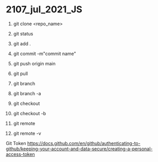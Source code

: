 # 2107_jul_2021_JS

1. git clone <repo_name>
2. git status
3. git add .
4. git commit -m"commit name"
5. git push origin main

6. git pull

7. git branch
8. git branch -a
9. git checkout <branch name>
10. git checkout -b <branch name>

11. git remote
12. git remote -v

Git Token
https://docs.github.com/en/github/authenticating-to-github/keeping-your-account-and-data-secure/creating-a-personal-access-token
